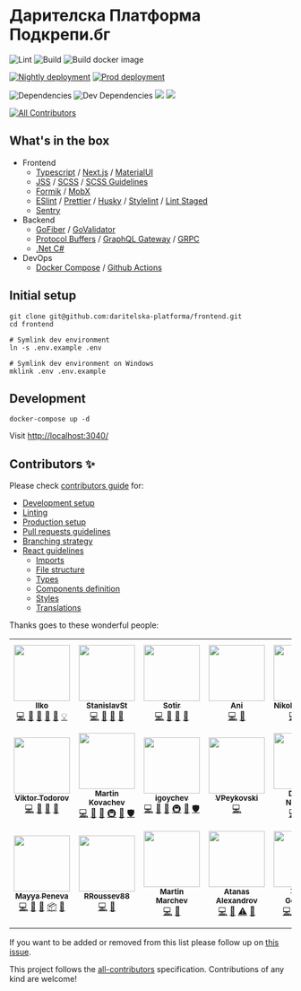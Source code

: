 # Дарителска Платформа Подкрепи.бг

![Lint](https://github.com/daritelska-platforma/frontend/workflows/Lint/badge.svg)
![Build](https://github.com/daritelska-platforma/frontend/workflows/Build/badge.svg)
![Build docker image](https://github.com/daritelska-platforma/frontend/workflows/Build%20docker%20image/badge.svg)

[![Nightly deployment](https://github.com/daritelska-platforma/frontend/actions/workflows/deploy-nightly.yml/badge.svg)](https://github.com/daritelska-platforma/frontend/actions/workflows/deploy-nightly.yml)
[![Prod deployment](https://github.com/daritelska-platforma/frontend/actions/workflows/deploy-prod.yml/badge.svg)](https://github.com/daritelska-platforma/frontend/actions/workflows/deploy-prod.yml)

![Dependencies](https://img.shields.io/david/daritelska-platforma/frontend?path=frontend)
![Dev Dependencies](https://img.shields.io/david/dev/daritelska-platforma/frontend?path=frontend)
![](https://img.shields.io/github/license/daritelska-platforma/frontend?path=frontend)
![](https://img.shields.io/github/issues/daritelska-platforma/frontend?path=frontend)

<!-- ALL-CONTRIBUTORS-BADGE:START - Do not remove or modify this section -->
[![All Contributors](https://img.shields.io/badge/all_contributors-20-orange.svg?style=flat-square)](#contributors-)
<!-- ALL-CONTRIBUTORS-BADGE:END -->

## What's in the box

- Frontend
  - [Typescript](https://www.typescriptlang.org/) / [Next.js](https://nextjs.org/) / [MaterialUI](https://material-ui.com/)
  - [JSS](https://cssinjs.org/?v=v10.5.1#react-jss-example) / [SCSS](https://sass-lang.com/) / [SCSS Guidelines](https://github.com/bjankord/stylelint-config-sass-guidelines)
  - [Formik](https://formik.org/) / [MobX](https://mobx.js.org/)
  - [ESlint](https://eslint.org/) / [Prettier](https://prettier.io/) / [Husky](https://github.com/typicode/husky) / [Stylelint](https://stylelint.io/) / [Lint Staged](https://github.com/okonet/lint-staged)
  - [Sentry](https://sentry.io/organizations/podkrepibg/)
- Backend
  - [GoFiber](https://gofiber.io/) / [GoValidator](https://github.com/asaskevich/govalidator)
  - [Protocol Buffers](https://developers.google.com/protocol-buffers) / [GraphQL Gateway](https://gqlgen.com/) / [GRPC](https://grpc.io/)
  - [.Net C#](https://docs.microsoft.com/en-us/dotnet/csharp/)
- DevOps
  - [Docker Compose](https://docs.docker.com/compose/) / [Github Actions](https://docs.github.com/en/free-pro-team@latest/actions/reference)

## Initial setup

```shell
git clone git@github.com:daritelska-platforma/frontend.git
cd frontend

# Symlink dev environment
ln -s .env.example .env

# Symlink dev environment on Windows
mklink .env .env.example
```

## Development

```shell
docker-compose up -d
```

Visit <http://localhost:3040/>

## Contributors ✨

Please check [contributors guide](https://github.com/daritelska-platforma/frontend/blob/master/CONTRIBUTING.md) for:

- [Development setup](https://github.com/daritelska-platforma/frontend/blob/master/CONTRIBUTING.md#development)
- [Linting](https://github.com/daritelska-platforma/frontend/blob/master/CONTRIBUTING.md#linting)
- [Production setup](https://github.com/daritelska-platforma/frontend/blob/master/CONTRIBUTING.md#production)
- [Pull requests guidelines](https://github.com/daritelska-platforma/frontend/blob/master/CONTRIBUTING.md#pull-requests)
- [Branching strategy](https://github.com/daritelska-platforma/frontend/blob/master/CONTRIBUTING.md#branching-strategy)
- [React guidelines](https://github.com/daritelska-platforma/frontend/blob/master/CONTRIBUTING.md#react-guidelines)
  - [Imports](https://github.com/daritelska-platforma/frontend/blob/master/CONTRIBUTING.md#imports)
  - [File structure](https://github.com/daritelska-platforma/frontend/blob/master/CONTRIBUTING.md#file-structure)
  - [Types](https://github.com/daritelska-platforma/frontend/blob/master/CONTRIBUTING.md#types)
  - [Components definition](https://github.com/daritelska-platforma/frontend/blob/master/CONTRIBUTING.md#components)
  - [Styles](https://github.com/daritelska-platforma/frontend/blob/master/CONTRIBUTING.md#styles)
  - [Translations](https://github.com/daritelska-platforma/frontend/blob/master/CONTRIBUTING.md#translations-i18n)

Thanks goes to these wonderful people:

<!-- ALL-CONTRIBUTORS-LIST:START - Do not remove or modify this section -->
<!-- prettier-ignore-start -->
<!-- markdownlint-disable -->
<table>
  <tr>
    <td align="center"><a href="https://stackoverflow.com/users/668245/kachar"><img src="https://avatars.githubusercontent.com/u/893608?v=4?s=100" width="100px;" alt=""/><br /><sub><b>Ilko</b></sub></a><br /><a href="https://github.com/daritelska-platforma/frontend/commits?author=kachar" title="Code">💻</a> <a href="https://github.com/daritelska-platforma/frontend/commits?author=kachar" title="Documentation">📖</a> <a href="https://github.com/daritelska-platforma/frontend/pulls?q=is%3Apr+reviewed-by%3Akachar" title="Reviewed Pull Requests">👀</a> <a href="#maintenance-kachar" title="Maintenance">🚧</a> <a href="https://github.com/daritelska-platforma/frontend/issues?q=author%3Akachar" title="Bug reports">🐛</a> <a href="#example-kachar" title="Examples">💡</a></td>
    <td align="center"><a href="http://stackoverflow.com/users/6163171/stanleys?tab=profile"><img src="https://avatars.githubusercontent.com/u/12186099?v=4?s=100" width="100px;" alt=""/><br /><sub><b>StanislavSt</b></sub></a><br /><a href="https://github.com/daritelska-platforma/frontend/commits?author=StanislavSt" title="Code">💻</a> <a href="https://github.com/daritelska-platforma/frontend/commits?author=StanislavSt" title="Documentation">📖</a> <a href="https://github.com/daritelska-platforma/frontend/pulls?q=is%3Apr+reviewed-by%3AStanislavSt" title="Reviewed Pull Requests">👀</a> <a href="#tool-StanislavSt" title="Tools">🔧</a></td>
    <td align="center"><a href="https://github.com/sotir-ls"><img src="https://avatars.githubusercontent.com/u/4455130?v=4?s=100" width="100px;" alt=""/><br /><sub><b>Sotir</b></sub></a><br /><a href="https://github.com/daritelska-platforma/frontend/commits?author=sotir-ls" title="Code">💻</a> <a href="https://github.com/daritelska-platforma/frontend/commits?author=sotir-ls" title="Documentation">📖</a> <a href="https://github.com/daritelska-platforma/frontend/pulls?q=is%3Apr+reviewed-by%3Asotir-ls" title="Reviewed Pull Requests">👀</a> <a href="#tool-sotir-ls" title="Tools">🔧</a></td>
    <td align="center"><a href="https://github.com/ani-kalpachka"><img src="https://avatars.githubusercontent.com/u/14351733?v=4?s=100" width="100px;" alt=""/><br /><sub><b>Ani</b></sub></a><br /><a href="https://github.com/daritelska-platforma/frontend/commits?author=ani-kalpachka" title="Code">💻</a> <a href="https://github.com/daritelska-platforma/frontend/commits?author=ani-kalpachka" title="Documentation">📖</a></td>
    <td align="center"><a href="https://github.com/Nikola-Andreev"><img src="https://avatars.githubusercontent.com/u/19424332?v=4?s=100" width="100px;" alt=""/><br /><sub><b>Nikola Andreev</b></sub></a><br /><a href="https://github.com/daritelska-platforma/frontend/commits?author=Nikola-Andreev" title="Code">💻</a> <a href="https://github.com/daritelska-platforma/frontend/commits?author=Nikola-Andreev" title="Documentation">📖</a> <a href="#tool-Nikola-Andreev" title="Tools">🔧</a></td>
    <td align="center"><a href="https://petkopavlovski.com/"><img src="https://avatars.githubusercontent.com/u/32264020?v=4?s=100" width="100px;" alt=""/><br /><sub><b>Pete Pavlovski</b></sub></a><br /><a href="https://github.com/daritelska-platforma/frontend/commits?author=arthas168" title="Code">💻</a> <a href="https://github.com/daritelska-platforma/frontend/commits?author=arthas168" title="Documentation">📖</a> <a href="https://github.com/daritelska-platforma/frontend/pulls?q=is%3Apr+reviewed-by%3Aarthas168" title="Reviewed Pull Requests">👀</a></td>
    <td align="center"><a href="https://github.com/uzuntonev"><img src="https://avatars.githubusercontent.com/u/51097961?v=4?s=100" width="100px;" alt=""/><br /><sub><b>Georgi Uzuntonev</b></sub></a><br /><a href="https://github.com/daritelska-platforma/frontend/commits?author=uzuntonev" title="Code">💻</a> <a href="https://github.com/daritelska-platforma/frontend/commits?author=uzuntonev" title="Documentation">📖</a> <a href="https://github.com/daritelska-platforma/frontend/pulls?q=is%3Apr+reviewed-by%3Auzuntonev" title="Reviewed Pull Requests">👀</a> <a href="#tool-uzuntonev" title="Tools">🔧</a></td>
  </tr>
  <tr>
    <td align="center"><a href="https://github.com/vikinatora"><img src="https://avatars.githubusercontent.com/u/29047760?v=4?s=100" width="100px;" alt=""/><br /><sub><b>Viktor Todorov</b></sub></a><br /><a href="https://github.com/daritelska-platforma/frontend/commits?author=vikinatora" title="Code">💻</a> <a href="https://github.com/daritelska-platforma/frontend/commits?author=vikinatora" title="Documentation">📖</a> <a href="https://github.com/daritelska-platforma/frontend/pulls?q=is%3Apr+reviewed-by%3Avikinatora" title="Reviewed Pull Requests">👀</a> <a href="#tool-vikinatora" title="Tools">🔧</a></td>
    <td align="center"><a href="http://www.nimasystems.com"><img src="https://avatars.githubusercontent.com/u/126405?v=4?s=100" width="100px;" alt=""/><br /><sub><b>Martin Kovachev</b></sub></a><br /><a href="https://github.com/daritelska-platforma/frontend/commits?author=miraclebg" title="Code">💻</a> <a href="https://github.com/daritelska-platforma/frontend/commits?author=miraclebg" title="Documentation">📖</a> <a href="#tool-miraclebg" title="Tools">🔧</a> <a href="#infra-miraclebg" title="Infrastructure (Hosting, Build-Tools, etc)">🚇</a> <a href="#maintenance-miraclebg" title="Maintenance">🚧</a> <a href="#security-miraclebg" title="Security">🛡️</a></td>
    <td align="center"><a href="https://github.com/igoychev"><img src="https://avatars.githubusercontent.com/u/7055304?v=4?s=100" width="100px;" alt=""/><br /><sub><b>igoychev</b></sub></a><br /><a href="https://github.com/daritelska-platforma/frontend/commits?author=igoychev" title="Code">💻</a> <a href="https://github.com/daritelska-platforma/frontend/commits?author=igoychev" title="Documentation">📖</a> <a href="#tool-igoychev" title="Tools">🔧</a> <a href="#infra-igoychev" title="Infrastructure (Hosting, Build-Tools, etc)">🚇</a> <a href="#maintenance-igoychev" title="Maintenance">🚧</a> <a href="#security-igoychev" title="Security">🛡️</a></td>
    <td align="center"><a href="https://github.com/VPeykovski"><img src="https://avatars.githubusercontent.com/u/22998082?v=4?s=100" width="100px;" alt=""/><br /><sub><b>VPeykovski</b></sub></a><br /><a href="https://github.com/daritelska-platforma/frontend/commits?author=VPeykovski" title="Code">💻</a></td>
    <td align="center"><a href="https://github.com/dimitur2204"><img src="https://avatars.githubusercontent.com/u/61479393?v=4?s=100" width="100px;" alt=""/><br /><sub><b>Dimitar Nizamov</b></sub></a><br /><a href="https://github.com/daritelska-platforma/frontend/commits?author=dimitur2204" title="Code">💻</a> <a href="https://github.com/daritelska-platforma/frontend/commits?author=dimitur2204" title="Documentation">📖</a> <a href="#tool-dimitur2204" title="Tools">🔧</a></td>
    <td align="center"><a href="https://github.com/xenry"><img src="https://avatars.githubusercontent.com/u/534600?v=4?s=100" width="100px;" alt=""/><br /><sub><b>Andrey Marchev</b></sub></a><br /><a href="https://github.com/daritelska-platforma/frontend/commits?author=xenry" title="Code">💻</a> <a href="https://github.com/daritelska-platforma/frontend/commits?author=xenry" title="Documentation">📖</a> <a href="#tool-xenry" title="Tools">🔧</a> <a href="#platform-xenry" title="Packaging/porting to new platform">📦</a> <a href="https://github.com/daritelska-platforma/frontend/pulls?q=is%3Apr+reviewed-by%3Axenry" title="Reviewed Pull Requests">👀</a></td>
    <td align="center"><a href="https://github.com/dianakarcheva"><img src="https://avatars.githubusercontent.com/u/47477592?v=4?s=100" width="100px;" alt=""/><br /><sub><b>dianakarcheva</b></sub></a><br /><a href="https://github.com/daritelska-platforma/frontend/commits?author=dianakarcheva" title="Code">💻</a> <a href="https://github.com/daritelska-platforma/frontend/commits?author=dianakarcheva" title="Documentation">📖</a> <a href="#tool-dianakarcheva" title="Tools">🔧</a> <a href="#platform-dianakarcheva" title="Packaging/porting to new platform">📦</a> <a href="https://github.com/daritelska-platforma/frontend/pulls?q=is%3Apr+reviewed-by%3Adianakarcheva" title="Reviewed Pull Requests">👀</a></td>
  </tr>
  <tr>
    <td align="center"><a href="https://github.com/mayapeneva"><img src="https://avatars.githubusercontent.com/u/25232447?v=4?s=100" width="100px;" alt=""/><br /><sub><b>Mayya Peneva</b></sub></a><br /><a href="https://github.com/daritelska-platforma/frontend/commits?author=mayapeneva" title="Code">💻</a> <a href="https://github.com/daritelska-platforma/frontend/commits?author=mayapeneva" title="Documentation">📖</a> <a href="#tool-mayapeneva" title="Tools">🔧</a> <a href="#platform-mayapeneva" title="Packaging/porting to new platform">📦</a> <a href="https://github.com/daritelska-platforma/frontend/pulls?q=is%3Apr+reviewed-by%3Amayapeneva" title="Reviewed Pull Requests">👀</a></td>
    <td align="center"><a href="https://github.com/RRoussev88"><img src="https://avatars.githubusercontent.com/u/32360024?v=4?s=100" width="100px;" alt=""/><br /><sub><b>RRoussev88</b></sub></a><br /><a href="https://github.com/daritelska-platforma/frontend/commits?author=RRoussev88" title="Code">💻</a> <a href="https://github.com/daritelska-platforma/frontend/commits?author=RRoussev88" title="Documentation">📖</a></td>
    <td align="center"><a href="https://github.com/marchev"><img src="https://avatars.githubusercontent.com/u/2691408?v=4?s=100" width="100px;" alt=""/><br /><sub><b>Martin Marchev</b></sub></a><br /><a href="https://github.com/daritelska-platforma/frontend/commits?author=marchev" title="Code">💻</a> <a href="https://github.com/daritelska-platforma/frontend/commits?author=marchev" title="Documentation">📖</a></td>
    <td align="center"><a href="https://atanas-alexandrov.de"><img src="https://avatars.githubusercontent.com/u/56699232?v=4?s=100" width="100px;" alt=""/><br /><sub><b>Atanas Alexandrov</b></sub></a><br /><a href="https://github.com/daritelska-platforma/frontend/commits?author=cupakob" title="Code">💻</a> <a href="https://github.com/daritelska-platforma/frontend/commits?author=cupakob" title="Documentation">📖</a> <a href="https://github.com/daritelska-platforma/frontend/commits?author=cupakob" title="Tests">⚠️</a> <a href="https://github.com/daritelska-platforma/frontend/issues?q=author%3Acupakob" title="Bug reports">🐛</a></td>
    <td align="center"><a href="https://github.com/tanyogeorgiev"><img src="https://avatars.githubusercontent.com/u/17822617?v=4?s=100" width="100px;" alt=""/><br /><sub><b>Tanyo Georgiev</b></sub></a><br /><a href="https://github.com/daritelska-platforma/frontend/commits?author=tanyogeorgiev" title="Code">💻</a> <a href="https://github.com/daritelska-platforma/frontend/commits?author=tanyogeorgiev" title="Documentation">📖</a> <a href="#tool-tanyogeorgiev" title="Tools">🔧</a> <a href="#platform-tanyogeorgiev" title="Packaging/porting to new platform">📦</a></td>
    <td align="center"><a href="https://github.com/stanimirdim92"><img src="https://avatars.githubusercontent.com/u/42135030?v=4?s=100" width="100px;" alt=""/><br /><sub><b>Stanimir Dimitrov</b></sub></a><br /><a href="https://github.com/daritelska-platforma/frontend/commits?author=stanimirdim92" title="Code">💻</a> <a href="https://github.com/daritelska-platforma/frontend/commits?author=stanimirdim92" title="Documentation">📖</a> <a href="#tool-stanimirdim92" title="Tools">🔧</a> <a href="#platform-stanimirdim92" title="Packaging/porting to new platform">📦</a> <a href="https://github.com/daritelska-platforma/frontend/commits?author=stanimirdim92" title="Tests">⚠️</a> <a href="https://github.com/daritelska-platforma/frontend/pulls?q=is%3Apr+reviewed-by%3Astanimirdim92" title="Reviewed Pull Requests">👀</a></td>
  </tr>
</table>

<!-- markdownlint-restore -->
<!-- prettier-ignore-end -->

<!-- ALL-CONTRIBUTORS-LIST:END -->

If you want to be added or removed from this list please follow up on [this issue](https://github.com/daritelska-platforma/frontend/issues/2).

This project follows the [all-contributors](https://github.com/all-contributors/all-contributors) specification. Contributions of any kind are welcome!
